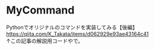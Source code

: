 # MyCommand
Pythonでオリジナルのコマンドを実装してみる【後編】<br>
https://qiita.com/K_Takata/items/d062929e93ae43164c41<br>
↑この記事の解説用コードやで。<br>
